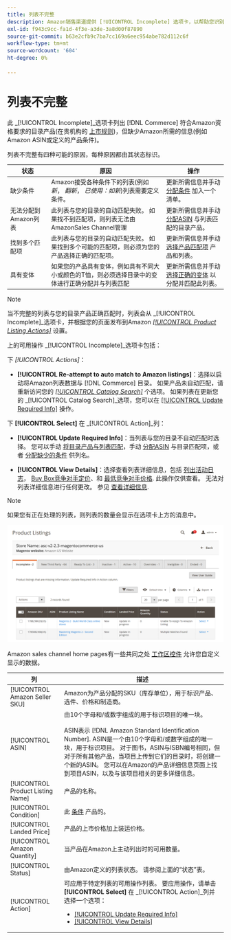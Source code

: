 ```yaml
---
title: 列表不完整
description: Amazon销售渠道提供 [!UICONTROL Incomplete] 选项卡，以帮助您识别不完整的Amazon列表并满足其资格要求。
exl-id: f943c9cc-fa1d-4f3e-a3de-3a8d00f87890
source-git-commit: b63e2cfb9c7ba7cc169a6eec954abe782d112c6f
workflow-type: tm+mt
source-wordcount: '604'
ht-degree: 0%

---
```


# 列表不完整

此 _[!UICONTROL Incomplete]_选项卡列出 [!DNL Commerce] 符合Amazon资格要求的目录产品(在贵机构的 [上市规则](./listing-rules.md))，但缺少Amazon所需的信息(例如Amazon ASIN或定义的产品条件)。

列表不完整有四种可能的原因，每种原因都由其状态标识。

| 状态 | 原因 | 操作 |
|--- |--- |--- |
| 缺少条件 | Amazon接受各种条件下的列表(例如 _新_， _翻新_， _已使用：如新_)列表需要定义条件。 | 更新所需信息并手动 [分配条件](./amazon-manually-update-incomplete-listing.md#update-required-info-missing-condition) 加入一个清单。 |
| 无法分配到Amazon列表 | 此列表与您的目录的自动匹配失败。 如果找不到匹配项，则列表无法由AmazonSales Channel管理 | 更新所需信息并手动 [分配ASIN](./amazon-manually-update-incomplete-listing.md#update-required-info-unable-to-assign-to-amazon-listing) 与列表匹配的目录产品。 |
| 找到多个匹配项 | 此列表与您的目录的自动匹配失败。 如果找到多个可能的匹配项，则必须为您的产品选择正确的匹配项。 | 更新所需信息并手动 [选择产品匹配项](./amazon-manually-update-incomplete-listing.md#update-required-info-multiple-matches-found) 产品和列表。 |
| 具有变体 | 如果您的产品具有变体，例如具有不同大小或颜色的T恤，则必须选择目录中的变体进行正确分配并与列表匹配 | 更新所需信息并手动 [选择正确的变体](./amazon-manually-update-incomplete-listing.md#update-required-info-has-variants) 以分配并匹配此列表。 |

>[!NOTE]
>当不完整的列表与您的目录产品正确匹配时，列表会从 _[!UICONTROL Incomplete]_选项卡，并根据您的页面发布到Amazon [_[!UICONTROL Product Listing Actions]_](./product-listing-actions.md) 设置。

上的可用操作 _[!UICONTROL Incomplete]_选项卡包括：

下 _[!UICONTROL Actions]_：

- **[!UICONTROL Re-attempt to auto match to Amazon listings]**：选择以启动将Amazon列表数据与 [!DNL Commerce] 目录。 如果产品未自动匹配，请重新访问您的 [_[!UICONTROL Catalog Search]_](./catalog-search.md) 个选项。 如果列表在更新您的 _[!UICONTROL Catalog Search]_选项，您可以在 [[!UICONTROL Update Required Info]](./amazon-manually-update-incomplete-listing.md#update-required-info-multiple-matches-found) 操作。

下 **[!UICONTROL Select]** 在 _[!UICONTROL Action]_列：

- **[!UICONTROL Update Required Info]**：当列表与您的目录不自动匹配时选择。 您可以手动 [将目录产品与列表匹配](./amazon-manually-update-incomplete-listing.md#update-required-info-multiple-matches-found)，手动 [分配ASIN](./amazon-manually-update-incomplete-listing.md#update-required-info-unable-to-assign-to-amazon-listing) 与目录匹配项，或者 [分配缺少的条件](./amazon-manually-update-incomplete-listing.md#update-required-info-missing-condition) 供列名。

- **[!UICONTROL View Details]**：选择查看列表详细信息，包括 [列出活动日志](./product-listing-details.md#listing-activity-log)， [Buy Box竞争对手定价](./product-listing-details.md#buy-box-competitor-pricing)、和 [最低竞争对手价格](./product-listing-details.md#lowest-competitor-pricing). 此操作仅供查看。 无法对列表详细信息进行任何更改。 参见 [查看详细信息](./product-listing-details.md).

>[!NOTE]
>
>如果您有正在处理的列表，则列表的数量会显示在选项卡上方的消息中。

![Amazon列表不完整](assets/amazon-incomplete-listings.png)

Amazon sales channel home pages有一些共同之处 [工作区控件](./workspace-controls.md) 允许您自定义显示的数据。

| 列 | 描述 |
|--- |--- |
| [!UICONTROL Amazon Seller SKU] | Amazon为产品分配的SKU（库存单位），用于标识产品、选件、价格和制造商。 |
| [!UICONTROL ASIN] | 由10个字母和/或数字组成的用于标识项目的唯一块。<br><br>ASIN表示 [!DNL Amazon Standard Identification Number]. ASIN是一个由10个字母和/或数字组成的唯一块，用于标识项目。 对于图书，ASIN与ISBN编号相同，但对于所有其他产品，当项目上传到它们的目录时，将创建一个新的ASIN。 您可以在Amazon的产品详细信息页面上找到项目ASIN，以及与该项目相关的更多详细信息。 |
| [!UICONTROL Product Listing Name] | 产品的名称。 |
| [!UICONTROL Condition] | 此 [条件](./product-listing-condition.md) 产品的。 |
| [!UICONTROL Landed Price] | 产品的上市价格加上装运价格。 |
| [!UICONTROL Amazon Quantity] | 当产品在Amazon上主动列出时的可用数量。 |
| [!UICONTROL Status] | 由Amazon定义的列表状态。 请参阅上面的“状态”表。 |
| [!UICONTROL Action] | 可应用于特定列表的可用操作列表。 要应用操作，请单击 **[!UICONTROL Select]** 在 _[!UICONTROL Action]_列并选择一个选项：<ul><li>[[!UICONTROL Update Required Info]](./amazon-manually-update-incomplete-listing.md)</li><li>[[!UICONTROL View Details]](./product-listing-details.md)</li></ul> |
